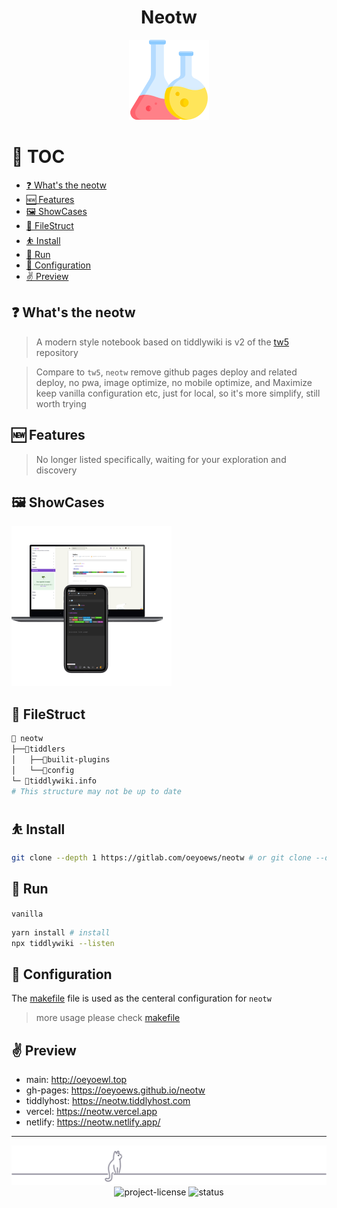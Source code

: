 <div align="center">

<h1>Neotw</h1>

<img src="./img/flask.png" height=128 alt="flask">

</div>

# 🎩 TOC

<!-- toc -->

- [❓ What's the neotw](#%E2%9D%93-whats-the-neotw)
- [🆕 Features](#%F0%9F%86%95-features)
- [🖼️ ShowCases](#%F0%9F%96%BC%EF%B8%8F-showcases)
- [📂 FileStruct](#%F0%9F%93%82-filestruct)
- [⛹️ Install](#%E2%9B%B9%EF%B8%8F-install)
- [👟 Run](#%F0%9F%91%9F-run)
- [🐥 Configuration](#%F0%9F%90%A5-configuration)
- [✌ Preview](#%E2%9C%8C-preview)

<!-- tocstop -->

## ❓ What's the neotw

> A modern style notebook based on tiddlywiki is v2 of the [tw5](https://github.com/oeyoews/tw5) repository

> Compare to `tw5`, `neotw` remove github pages deploy and related deploy, no pwa, image optimize, no mobile
> optimize, and Maximize keep vanilla configuration etc, just for local, so it's more simplify, still worth trying

## 🆕 Features

> No longer listed specifically, waiting for your exploration and discovery

## 🖼️ ShowCases

<img src="img/s5.png" width=256/>
<!-- <img src="img/app.png" width=256/> -->

## 📂 FileStruct

```bash
📁 neotw
├──📁tiddlers
│   ├──📁builit-plugins
│   └──📁config
└─ 📝tiddlywiki.info
# This structure may not be up to date
```

## ⛹️ Install

```bash
git clone --depth 1 https://gitlab.com/oeyoews/neotw # or git clone --depth 1 https://github.com/oeyoews/neotw
```

## 👟 Run

`vanilla`

```bash
yarn install # install
npx tiddlywiki --listen
```

## 🐥 Configuration

The [makefile](makefile) file is used as the centeral configuration for `neotw`

> more usage please check [makefile](makefile)

## ✌ Preview

- main: http://oeyoewl.top
- gh-pages: https://oeyoews.github.io/neotw
- tiddlyhost: https://neotw.tiddlyhost.com
- vercel: https://neotw.vercel.app
- netlify: https://neotw.netlify.app/

---

<div align="center">
<div>
<img src="./img/cat.svg" alt="cat"/>
</div>
<img src="https://img.shields.io/badge/License-MIT-blueviolet.svg?style=for-the-badge&color=blue" alt="project-license">
<img src="https://img.shields.io/badge/Status-Ing-blueviolet.svg?style=for-the-badge&logo=Chakra-Ui&color=90E59A&logoColor=green" alt="status" >
</div>

